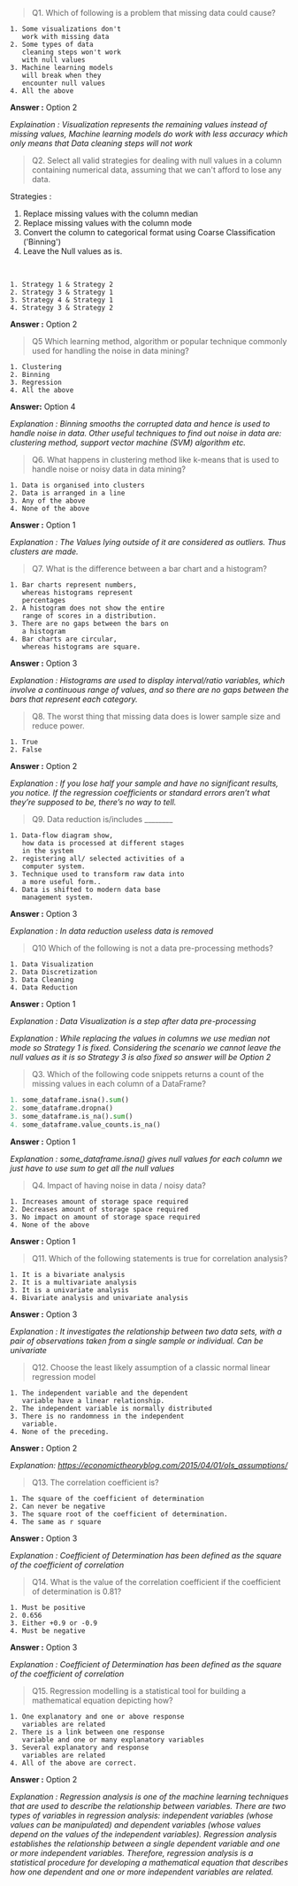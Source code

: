> Q1. Which of following is a problem that missing data could cause?

    1. Some visualizations don't 
       work with missing data
    2. Some types of data  
       cleaning steps won't work 
       with null values
    3. Machine learning models 
       will break when they 
       encounter null values
    4. All the above

**Answer :**  Option 2

*Explaination : Visualization represents the remaining values instead of missing values, Machine learning models do work with less accuracy which only means that Data cleaning steps will not work*

> Q2. Select all valid strategies for dealing with null values in a column containing numerical data, assuming that we can't afford to lose any data.

Strategies : <br>

1. Replace missing values with the column median
2. Replace missing values with the column mode
3. Convert the column to categorical format using Coarse Classification ('Binning')
4. Leave the Null values as is.

<br>

    1. Strategy 1 & Strategy 2
    2. Strategy 3 & Strategy 1
    3. Strategy 4 & Strategy 1
    4. Strategy 3 & Strategy 2 

**Answer :**  Option 2

> Q5 Which learning method, algorithm or popular technique commonly used for handling the noise in data mining?

    1. Clustering 
    2. Binning
    3. Regression
    4. All the above

**Answer:**  Option 4

*Explanation : Binning smooths the corrupted data and hence is used to handle noise in data. Other useful techniques to find out noise in data are: clustering method, support vector machine (SVM) algorithm etc.*

> Q6. What happens in clustering method like k-means that is used to handle noise or noisy data in data mining?

    1. Data is organised into clusters
    2. Data is arranged in a line
    3. Any of the above
    4. None of the above

**Answer :** Option 1

*Explanation : The Values lying outside of it are considered as outliers. Thus clusters are made.*

> Q7. What is the difference between a bar chart and a histogram?

    1. Bar charts represent numbers, 
       whereas histograms represent 
       percentages 
    2. A histogram does not show the entire  
       range of scores in a distribution. 
    3. There are no gaps between the bars on 
       a histogram
    4. Bar charts are circular, 
       whereas histograms are square.

**Answer :**  Option 3

*Explanation : Histograms are used to display interval/ratio variables, which involve a continuous range of values, and so there are no gaps between the bars that represent each category.*

> Q8. The worst thing that missing data does is lower sample size and reduce power.

    1. True 
    2. False

**Answer :**  Option 2

*Explanation : If you lose half your sample and have no significant results, you notice.  If the regression coefficients or standard errors aren’t what they’re supposed to be, there’s no way to tell.*

> Q9. Data reduction  is/includes ________

    1. Data-flow diagram show, 
       how data is processed at different stages 
       in the system
    2. registering all/ selected activities of a 
       computer system.
    3. Technique used to transform raw data into 
       a more useful form..
    4. Data is shifted to modern data base 
       management system.

**Answer :** Option 3

*Explanation : In data reduction useless data is removed*

> Q10 Which of the following is not a data pre-processing methods?

    1. Data Visualization
    2. Data Discretization
    3. Data Cleaning 
    4. Data Reduction

**Answer :**  Option 1

*Explanation : Data Visualization is a step after data pre-processing*

*Explanation : While replacing the values in columns we use median not mode so Strategy 1 is fixed. Considering the scenario we cannot leave the null values as it is so Strategy 3 is also fixed so answer will be Option 2*

> Q3. Which of the following code snippets returns a count of the missing values in each column of a DataFrame?

```python
1. some_dataframe.isna().sum()
2. some_dataframe.dropna()
3. some_dataframe.is_na().sum()
4. some_dataframe.value_counts.is_na()
```

**Answer :**  Option 1

*Explanation : some_dataframe.isna() gives null values for each column we just have to use sum to get all the null values*

> Q4. Impact of having noise in data / noisy data?

    1. Increases amount of storage space required 
    2. Decreases amount of storage space required 
    3. No impact on amount of storage space required
    4. None of the above

**Answer :** Option 1

> Q11. Which of the following statements is true for correlation analysis?

    1. It is a bivariate analysis
    2. It is a multivariate analysis
    3. It is a univariate analysis
    4. Bivariate analysis and univariate analysis

**Answer :**  Option 3

*Explanation : It investigates the relationship between two data sets, with a pair of observations taken from a single sample or individual. Can be univariate*

> Q12. Choose the least likely assumption of a classic normal linear regression model

    1. The independent variable and the dependent 
       variable have a linear relationship.
    2. The independent variable is normally distributed
    3. There is no randomness in the independent 
       variable.
    4. None of the preceding.

**Answer :**  Option 2

*Explanation: https://economictheoryblog.com/2015/04/01/ols_assumptions/*

> Q13. The correlation coefficient is?

    1. The square of the coefficient of determination
    2. Can never be negative
    3. The square root of the coefficient of determination.
    4. The same as r square

**Answer :**  Option 3

*Explanation : Coefficient of Determination has been defined as the square of the coefficient of correlation*

> Q14. What is the value of the correlation coefficient if the coefficient of determination is 0.81?

    1. Must be positive
    2. 0.656
    3. Either +0.9 or -0.9
    4. Must be negative

**Answer :**  Option 3

*Explanation : Coefficient of Determination has been defined as the square of the coefficient of correlation*

> Q15. Regression modelling is a statistical tool for building a mathematical equation depicting how?

    1. One explanatory and one or above response 
       variables are related
    2. There is a link between one response 
       variable and one or many explanatory variables
    3. Several explanatory and response  
       variables are related
    4. All of the above are correct.

**Answer :**  Option 2

*Explanation : Regression analysis is one of the machine learning techniques that are used to describe the relationship between variables. There are two types of variables in regression analysis: independent variables (whose values can be manipulated) and dependent variables (whose values depend on the values of the independent variables). Regression analysis establishes the relationship between a single dependent variable and one or more independent variables. Therefore, regression analysis is a statistical procedure for developing a mathematical equation that describes how one dependent and one or more independent variables are related.*
